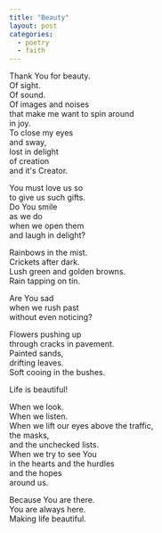 ```yaml
---
title: "Beauty"
layout: post
categories:
  - poetry
  - faith
---
```

Thank You for beauty.  
Of sight.  
Of sound.  
Of images and noises  
that make me want to spin around  
in joy.  
To close my eyes  
and sway,  
lost in delight  
of creation  
and it&#39;s Creator.

You must love us so  
to give us such gifts.  
Do You smile  
as we do  
when we open them  
and laugh in delight?  

Rainbows in the mist.  
Crickets after dark.  
Lush green and golden browns.  
Rain tapping on tin.

Are You sad  
when we rush past  
without even noticing?

Flowers pushing up  
through cracks in pavement.  
Painted sands,  
drifting leaves.  
Soft cooing in the bushes.

Life is beautiful!

When we look.  
When we listen.  
When we lift our eyes above the traffic,  
the masks,  
and the unchecked lists.  
When we try to see You  
in the hearts and the hurdles  
and the hopes  
around us.

Because You are there.  
You are always here.  
Making life beautiful.
